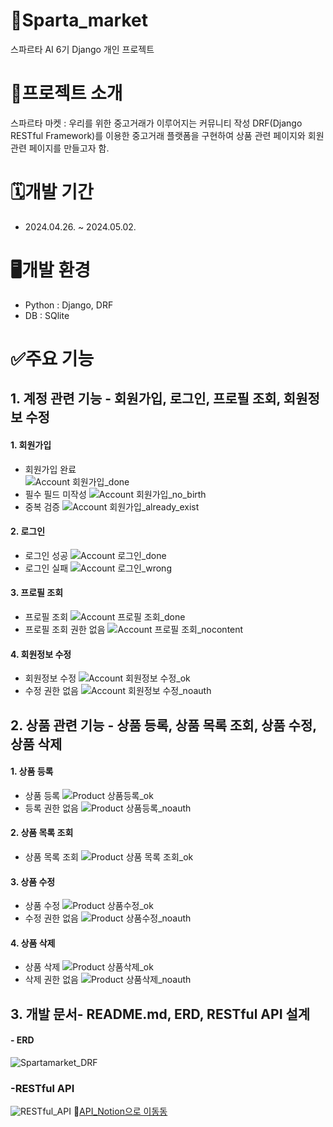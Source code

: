# 🏪Sparta_market
스파르타 AI 6기 Django 개인 프로젝트

# 📝프로젝트 소개
스파르타 마켓 : 우리를 위한 중고거래가 이루어지는 커뮤니티 작성
DRF(Django RESTful Framework)를 이용한 중고거래 플랫폼을 구현하여 상품 관련 페이지와 회원 관련 페이지를 만들고자 함.

# 🗓️개발 기간
- 2024.04.26. ~ 2024.05.02.

# 🖥️개발 환경
- Python : Django, DRF
- DB : SQlite


# ✅주요 기능
## 1. 계정 관련 기능 - 회원가입, 로그인, 프로필 조회, 회원정보 수정
   #### 1. 회원가입
   - 회원가입 완료   
![Account 회원가입_done](https://github.com/hy2min/spartamarket_DRF/assets/157605815/ec32b5f5-06c3-4e90-8433-d5e8d194a065)
   - 필수 필드 미작성
![Account 회원가입_no_birth](https://github.com/hy2min/spartamarket_DRF/assets/157605815/52c2fd0c-b818-45bf-8b02-28760c0cac26)  
   - 중복 검증
![Account 회원가입_already_exist](https://github.com/hy2min/spartamarket_DRF/assets/157605815/de7255c5-eab4-4e65-ac3b-79e9a94c1492)
  #### 2. 로그인
   - 로그인 성공
![Account 로그인_done](https://github.com/hy2min/spartamarket_DRF/assets/157605815/2980e3e2-3840-43d8-8a1c-22cebc0ffbce)
   - 로그인 실패
![Account 로그인_wrong](https://github.com/hy2min/spartamarket_DRF/assets/157605815/e29664a0-d071-4ecb-b075-fbcac40a1d4c)  
  #### 3. 프로필 조회
   - 프로필 조회
![Account 프로필 조회_done](https://github.com/hy2min/spartamarket_DRF/assets/157605815/d60e77fe-75d5-4e91-823c-64d66f82eb0f)
   - 프로필 조회 권한 없음
![Account 프로필 조회_nocontent](https://github.com/hy2min/spartamarket_DRF/assets/157605815/3b0af08c-5a18-4757-9dd5-907af42b7c35)
  #### 4. 회원정보 수정
   - 회원정보 수정
![Account 회원정보 수정_ok](https://github.com/hy2min/spartamarket_DRF/assets/157605815/7f82597a-66aa-424a-9169-8e79cf4350e8) 
   - 수정 권한 없음
![Account 회원정보 수정_noauth](https://github.com/hy2min/spartamarket_DRF/assets/157605815/a4d0683b-b8c5-42f8-a8a6-50147a5140a7)
## 2. 상품 관련 기능 - 상품 등록, 상품 목록 조회, 상품 수정, 상품 삭제
  #### 1. 상품 등록
   - 상품 등록
     ![Product 상품등록_ok](https://github.com/hy2min/spartamarket_DRF/assets/157605815/71151988-63d8-4a1b-acc2-f4da73294168)
   - 등록 권한 없음
     ![Product 상품등록_noauth](https://github.com/hy2min/spartamarket_DRF/assets/157605815/44a46b3d-fbe9-4053-b2d0-c01ad3711b05)
  #### 2. 상품 목록 조회
   - 상품 목록 조회
     ![Product 상품 목록 조회_ok](https://github.com/hy2min/spartamarket_DRF/assets/157605815/63c0493f-9c09-4ca2-bd81-6390f09ffedb)
  #### 3. 상품 수정
   - 상품 수정
![Product 상품수정_ok](https://github.com/hy2min/spartamarket_DRF/assets/157605815/6d37ebf6-a511-4cbf-8763-ee8b9164385d)
   - 수정 권한 없음
![Product 상품수정_noauth](https://github.com/hy2min/spartamarket_DRF/assets/157605815/76d12168-ec0c-4531-b5f6-b8e6af06786f)
  #### 4. 상품 삭제
   - 상품 삭제
![Product 상품삭제_ok](https://github.com/hy2min/spartamarket_DRF/assets/157605815/da47f8d2-3993-4313-866c-c0db18dbd897)
   - 삭제 권한 없음
![Product 상품삭제_noauth](https://github.com/hy2min/spartamarket_DRF/assets/157605815/23b76638-65f6-4ece-9611-4d250c9f54c3)
## 3. 개발 문서- README.md, ERD, RESTful API 설계
   #### - ERD
   ![Spartamarket_DRF](https://github.com/hy2min/spartamarket_DRF/assets/157605815/5ff4081f-550b-4aca-8bb3-e145eea3e92f)
   ### -RESTful API
   ![RESTful_API](https://github.com/hy2min/spartamarket_DRF/assets/157605815/d512cae7-425c-460e-9d03-7c8aa400e1d4)
   📎[API_Notion으로 이동동](https://foam-motorcycle-2a6.notion.site/97fcc626af234d22b71d43ada59209af?v=8099333587ea417e811516c87f0ba8b7)

